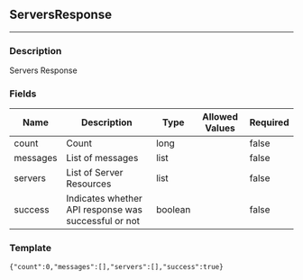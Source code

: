 ## ServersResponse
---
### Description
Servers Response
### Fields
| Name | Description | Type | Allowed Values | Required |
| ---- | ----------- | ---- | -------------- | -------- |
| count | Count | long |  | false |
| messages | List of messages | list |  | false |
| servers | List of Server Resources | list |  | false |
| success | Indicates whether API response was successful or not | boolean |  | false |
### Template
```
{"count":0,"messages":[],"servers":[],"success":true}
```
